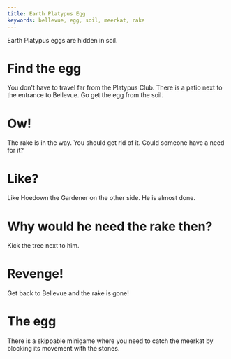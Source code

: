 ```yaml
---
title: Earth Platypus Egg
keywords: bellevue, egg, soil, meerkat, rake
---
```


Earth Platypus eggs are hidden in soil.

# Find the egg
You don't have to travel far from the Platypus Club. There is a patio next to the entrance to Bellevue. Go get the egg from the soil.

# Ow!
The rake is in the way. You should get rid of it. Could someone have a need for it?

# Like?
Like Hoedown the Gardener on the other side. He is almost done.

# Why would he need the rake then?
Kick the tree next to him.

# Revenge!
Get back to Bellevue and the rake is gone!

# The egg
There is a skippable minigame where you need to catch the meerkat by blocking its movement with the stones.